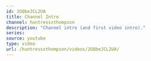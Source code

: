 ```yaml
---
id: 2GQbeJCL2UA
title: Channel Intro
channel: huntressxthompson
description: "Channel intro (and first video intro)."
series:
source: youtube
type: video
url: /huntressxthompson/videos/2GQbeJCL2UA/
---
```

